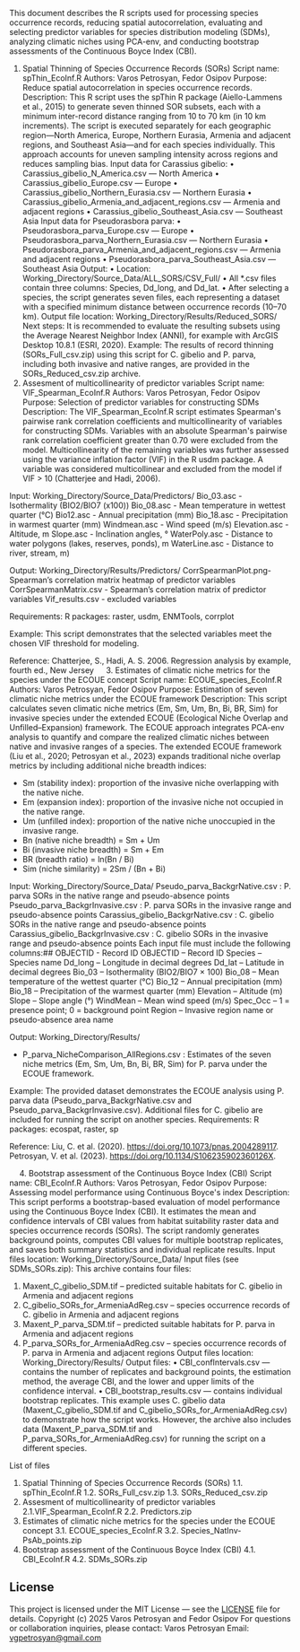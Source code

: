 This document describes the R scripts used for processing species occurrence records, reducing spatial autocorrelation, evaluating and selecting predictor variables for species distribution modeling (SDMs), analyzing climatic niches using PCA-env, and conducting bootstrap assessments of the Continuous Boyce Index (CBI).
1. Spatial Thinning of Species Occurrence Records (SORs)
Script name: spThin_EcoInf.R
Authors: Varos Petrosyan, Fedor Osipov
Purpose: Reduce spatial autocorrelation in species occurrence records.
Description: This R script uses the spThin R package (Aiello-Lammens et al., 2015) to generate seven thinned SOR subsets, each with a minimum inter-record distance ranging from 10 to 70 km (in 10 km increments). The script is executed separately for each geographic region—North America, Europe, Northern Eurasia, Armenia and adjacent regions, and Southeast Asia—and for each species individually. This approach accounts for uneven sampling intensity across regions and reduces sampling bias.
Input data for Carassius gibelio:
•	Carassius_gibelio_N_America.csv — North America
•	Carassius_gibelio_Europe.csv — Europe
•	Carassius_gibelio_Northern_Eurasia.csv — Northern Eurasia
•	Carassius_gibelio_Armenia_and_adjacent_regions.csv — Armenia and adjacent regions
•	Carassius_gibelio_Southeast_Asia.csv — Southeast Asia
Input data for Pseudorasbora parva:
•	Pseudorasbora_parva_Europe.csv — Europe
•	Pseudorasbora_parva_Northern_Eurasia.csv — Northern Eurasia
•	Pseudorasbora_parva_Armenia_and_adjacent_regions.csv — Armenia and adjacent regions
•	Pseudorasbora_parva_Southeast_Asia.csv — Southeast Asia
Output:
•	Location: Working_Directory/Source_Data/ALL_SORS/CSV_Full/
•	All *.csv files contain three columns: Species, Dd_long, and Dd_lat.
•	After selecting a species, the script generates seven files, each representing a dataset with a specified minimum distance between occurrence records (10–70 km).
Output file location:
Working_Directory/Results/Reduced_SORS/
Next steps:
It is recommended to evaluate the resulting subsets using the Average Nearest Neighbor Index (ANNI), for example with ArcGIS Desktop 10.8.1 (ESRI, 2020).
Example:
The results of record thinning (SORs_Full_csv.zip) using this script for C. gibelio and P. parva, including both invasive and native ranges, are provided in the SORs_Reduced_csv.zip archive.
 
2. Assesment of multicollinearity of predictor variables
Script name: VIF_Spearman_EcoInf.R
Authors: Varos Petrosyan, Fedor Osipov
Purpose: Selection of predictor variables for constructing SDMs
Description: The VIF_Spearman_EcoInf.R script estimates Spearman's pairwise rank correlation coefficients and multicollinearity of variables for constructing SDMs. Variables with an absolute Spearman's pairwise rank correlation coefficient greater than 0.70 were excluded from the model. Multicollinearity of the remaining variables was further assessed using the variance inflation factor (VIF) in the R usdm package. A variable was considered multicollinear and excluded from the model if VIF > 10 (Chatterjee and Hadi, 2006).

Input:
Working_Directory/Source_Data/Predictors/
Bio_03.asc - Isothermality (BIO2/BIO7 (x100))
Bio_08.asc - Mean temperature in wettest quarter (°C)
Bio12.asc - Annual precipitation (mm)
Bio_18.asc - Precipitation in warmest quarter (mm)
Windmean.asc - Wind speed (m/s)
Elevation.asc - Altitude, m
Slope.asc - Inclination angles, °
WaterPoly.asc - Distance to water polygons (lakes, reserves, ponds), m
WaterLine.asc - Distance to river, stream, m)

Output:
Working_Directory/Results/Predictors/
CorrSpearmanPlot.png- Spearman’s correlation matrix heatmap of predictor variables
CorrSpearmanMatrix.csv - Spearman’s correlation matrix of predictor variables
Vif_results.csv - excluded variables

Requirements:
R packages: raster, usdm, ENMTools, corrplot

Example: This script demonstrates that the selected variables meet the chosen VIF threshold for modeling.

Reference:
Chatterjee, S., Hadi, A. S. 2006. Regression analysis by example, fourth ed., New Jersey
 
3. Estimates of climatic niche metrics for the species under the ECOUE concept 
Script name: ECOUE_species_EcoInf.R
Authors: Varos Petrosyan, Fedor Osipov
Purpose: Estimation of seven climatic niche metrics under the ECOUE framework
Description: This script calculates seven climatic niche metrics (Em, Sm, Um, Bn, Bi, BR, Sim) for invasive species under the extended ECOUE (Ecological Niche Overlap and Unfilled–Expansion) framework. The ECOUE approach integrates PCA-env analysis to quantify and compare the realized climatic niches between native and invasive ranges of a species.
The extended ECOUE framework (Liu et al., 2020; Petrosyan et al., 2023) expands traditional niche overlap metrics by including additional niche breadth indices:
 - Sm (stability index): proportion of the invasive niche overlapping with the native niche.
 - Em (expansion index): proportion of the invasive niche not occupied in the native range.
 - Um (unfilled index): proportion of the native niche unoccupied in the invasive range.
 - Bn (native niche breadth) = Sm + Um
 - Bi (invasive niche breadth) = Sm + Em
 - BR (breadth ratio) = ln(Bn / Bi)
 - Sim (niche similarity) = 2Sm / (Bn + Bi)

Input:
Working_Directory/Source_Data/
Pseudo_parva_BackgrNative.csv : P. parva SORs in the native range and pseudo-absence points
Pseudo_parva_BackgrInvasive.csv : P. parva SORs in the invasive range and pseudo-absence points
Carassius_gibelio_BackgrNative.csv : C. gibelio SORs in the native range and pseudo-absence points
Carassius_gibelio_BackgrInvasive.csv : C. gibelio SORs in the invasive range and pseudo-absence points
Each input file must include the following columns:##    OBJECTID	- Record ID
OBJECTID   – Record ID
Species    – Species name
Dd_long    – Longitude in decimal degrees
Dd_lat     – Latitude in decimal degrees
Bio_03     – Isothermality (BIO2/BIO7 × 100)
Bio_08     – Mean temperature of the wettest quarter (°C)
Bio_12     – Annual precipitation (mm)
Bio_18     – Precipitation of the warmest quarter (mm)
Elevation  – Altitude (m)
Slope      – Slope angle (°)
WindMean   – Mean wind speed (m/s)
Spec_Occ   – 1 = presence point; 0 = background point
Region     – Invasive region name or pseudo-absence area name

 Output:
 Working_Directory/Results/
 - P_parva_NicheComparison_AllRegions.csv : Estimates of the seven niche metrics (Em, Sm, Um, Bn, Bi, BR, Sim) for P. parva under the ECOUE framework.

Example:
The provided dataset demonstrates the ECOUE analysis using P. parva data   (Pseudo_parva_BackgrNative.csv and Pseudo_parva_BackgrInvasive.csv).
Additional files for C. gibelio are included for running the script on another species.
Requirements:
R packages: ecospat, raster, sp

Reference:
Liu, C. et al. (2020). https://doi.org/10.1073/pnas.2004289117.
Petrosyan, V. et al. (2023). https://doi.org/10.1134/S106235902360126X.

 
4. Bootstrap assessment of the Continuous Boyce Index (CBI) 
Script name: CBI_EcoInf.R
Authors: Varos Petrosyan, Fedor Osipov
Purpose: Assessing model performance using Continuous Boyce's index
Description: This script performs a bootstrap-based evaluation of model performance using the Continuous Boyce Index (CBI). It estimates the mean and confidence intervals of CBI values from habitat suitability raster data and species occurrence records (SORs). The script randomly generates background points, computes CBI values for multiple bootstrap replicates, and saves both  summary statistics and individual replicate results.
Input files location:
Working_Directory/Source_Data/
Input files (see SDMs_SORs.zip):
This archive contains four files:
1.	Maxent_C_gibelio_SDM.tif – predicted suitable habitats for C. gibelio in Armenia and adjacent regions
2.	C_gibelio_SORs_for_ArmeniaAdReg.csv – species occurrence records of C. gibelio in Armenia and adjacent regions
3.	Maxent_P_parva_SDM.tif – predicted suitable habitats for P. parva in Armenia and adjacent regions
4.	P_parva_SORs_for_ArmeniaAdReg.csv – species occurrence records of P. parva in Armenia and adjacent regions
Output files location:
Working_Directory/Results/
Output files:
•	CBI_confIntervals.csv — contains the number of replicates and background points, the estimation method, the average CBI, and the lower and upper limits of the confidence interval.
•	CBI_bootstrap_results.csv — contains individual bootstrap replicates.
This example uses C. gibelio data (Maxent_C_gibelio_SDM.tif and C_gibelio_SORs_for_ArmeniaAdReg.csv) to demonstrate how the script works. 
However, the archive also includes data (Maxent_P_parva_SDM.tif and P_parva_SORs_for_ArmeniaAdReg.csv) for running the script on a different species.
 
List of files
1. Spatial Thinning of Species Occurrence Records (SORs)
1.1. spThin_EcoInf.R
1.2. SORs_Full_csv.zip
1.3. SORs_Reduced_csv.zip
2. Assesment of multicollinearity of predictor variables
2.1.VIF_Spearman_EcoInf.R
2.2. Predictors.zip
3. Estimates of climatic niche metrics for the species under the ECOUE concept
3.1. ECOUE_species_EcoInf.R
3.2. Species_NatInv-PsAb_points.zip
4. Bootstrap assessment of the Continuous Boyce Index (CBI)
4.1. CBI_EcoInf.R
4.2. SDMs_SORs.zip


## License
This project is licensed under the MIT License — see the [LICENSE](./LICENSE) file for details.
Copyright (c) 2025 Varos Petrosyan and Fedor Osipov
For questions or collaboration inquiries, please contact:
Varos Petrosyan
Email: vgpetrosyan@gmail.com
